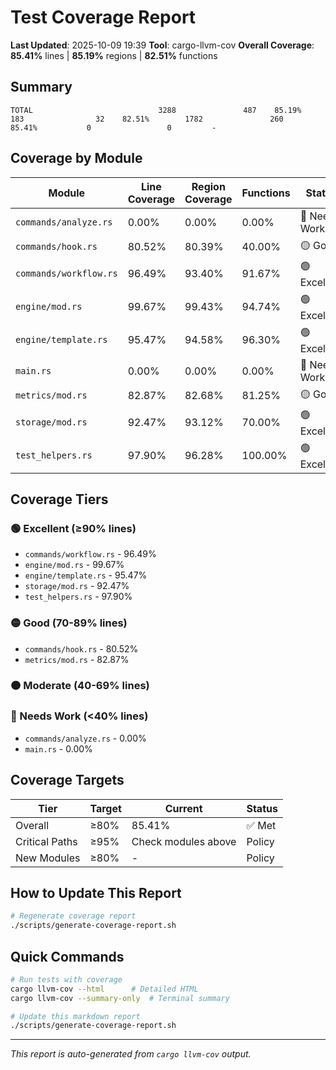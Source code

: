 # Test Coverage Report

**Last Updated**: 2025-10-09 19:39
**Tool**: cargo-llvm-cov
**Overall Coverage**: **85.41%** lines | **85.19%** regions | **82.51%** functions

## Summary

```
TOTAL                            3288               487    85.19%         183                32    82.51%        1782               260    85.41%           0                 0         -
```

## Coverage by Module

| Module | Line Coverage | Region Coverage | Functions | Status |
|--------|--------------|-----------------|-----------|--------|
| `commands/analyze.rs` | 0.00% | 0.00% | 0.00% | 🔴 Needs Work |
| `commands/hook.rs` | 80.52% | 80.39% | 40.00% | 🟡 Good |
| `commands/workflow.rs` | 96.49% | 93.40% | 91.67% | 🟢 Excellent |
| `engine/mod.rs` | 99.67% | 99.43% | 94.74% | 🟢 Excellent |
| `engine/template.rs` | 95.47% | 94.58% | 96.30% | 🟢 Excellent |
| `main.rs` | 0.00% | 0.00% | 0.00% | 🔴 Needs Work |
| `metrics/mod.rs` | 82.87% | 82.68% | 81.25% | 🟡 Good |
| `storage/mod.rs` | 92.47% | 93.12% | 70.00% | 🟢 Excellent |
| `test_helpers.rs` | 97.90% | 96.28% | 100.00% | 🟢 Excellent |

## Coverage Tiers

### 🟢 Excellent (≥90% lines)
- `commands/workflow.rs` - 96.49%
- `engine/mod.rs` - 99.67%
- `engine/template.rs` - 95.47%
- `storage/mod.rs` - 92.47%
- `test_helpers.rs` - 97.90%

### 🟡 Good (70-89% lines)
- `commands/hook.rs` - 80.52%
- `metrics/mod.rs` - 82.87%

### 🟠 Moderate (40-69% lines)

### 🔴 Needs Work (<40% lines)
- `commands/analyze.rs` - 0.00%
- `main.rs` - 0.00%

## Coverage Targets

| Tier | Target | Current | Status |
|------|--------|---------|--------|
| Overall | ≥80% | 85.41% | ✅ Met |
| Critical Paths | ≥95% | Check modules above | Policy |
| New Modules | ≥80% | - | Policy |

## How to Update This Report

```bash
# Regenerate coverage report
./scripts/generate-coverage-report.sh
```

## Quick Commands

```bash
# Run tests with coverage
cargo llvm-cov --html      # Detailed HTML
cargo llvm-cov --summary-only  # Terminal summary

# Update this markdown report
./scripts/generate-coverage-report.sh
```

---

*This report is auto-generated from `cargo llvm-cov` output.*
